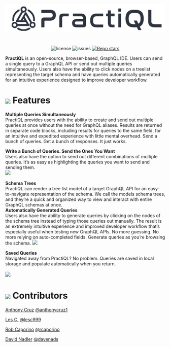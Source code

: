 <img src="./images/PractiQL-logodark.png">

#
<p align="center">
  <img alt="license" src="https://img.shields.io/github/license/oslabs-beta/PractiQL">
  <img alt="issues" src="https://img.shields.io/github/issues/oslabs-beta/PractiQL">
  <a href='https://github.com/oslabs-beta/PractiQL/stargazers'><img alt="Repo stars" src="https://img.shields.io/github/stars/oslabs-beta/PractiQL?logoColor=%2334495e&style=social"></a>
</p>


**PractiQL** is an open-source, browser-based, GraphQL IDE. Users can send a single query to a GraphQL API or send out multiple queries simultaneously. Users also have the ability to click nodes on a treelist representing the target schema and have queries automatically generated for an intuitive experience designed to improve developer workflow.


# <image width=30 align="center" src="./images/Logo-Dark.png"> **Features**
  
<b>Multiple Queries Simultaneously</b>
<br />
PractiQL provides users with the ability to create and send out multiple queries at once without the need for GraphQL aliases. Results are returned in separate code blocks, including results for queries to the same field, for an intuitive and expedited experience with little mental overhead. 
Send a bunch of queries. Get a bunch of responses. It just works.

<b>Write a Bunch of Queries. Send the Ones You Want</b>
<br />
Users also have the option to send out different combinations of multiple queries. It’s as easy as highlighting the queries you want to send and sending them.
<br />
<image width=500 src="./images/PractiQL-mq.gif">
  
  
  
<b>Schema Trees</b>
<br />
PractiQL can render a tree list model of a target GraphQL API for an easy-to-navigate representation of the schema. We call the models schema trees, and they’re a quick and organized way to view and interact with entire GraphQL schemas at once.
<br />
<b>Automatically Generated Queries</b>
<br />
Users also have the ability to generate queries by clicking on the nodes of the schema tree instead of typing those queries out manually. The result is an extremely intuitive experience and improved developer workflow that’s especially useful when testing new GraphQL APIs. 
No more guessing. No more relying on auto-completed fields. Generate queries as you’re browsing the schema.
<image width=500 src="./images/PractiQL-schemaTree.gif">
  
  
<b>Saved Queries</b>
<br />
Navigated away from PractiQL? No problem. Queries are saved in local storage and populate automatically when you return.   
<br />
<image width=500 src="./images/PractiQL-local-storage.gif">  
  
    
  
  
  
  
  
  
  
  # <image width=30 align="center" src="./images/Logo-Dark.png"> **Contributors**
  
  
[Anthony Cruz](linkedin.com/in/anthonycruz2) [@anthonycruz1](https://github.com/anthonycruz1)

[Les C.](linkedin.com/in/leschae) [@lesc999](https://github.com/lesc999)

[Rob Caporino](https://www.linkedin.com/in/rob-a-caporino/) [@rcaporino](https://github.com/rcaporino)

[David Nadler](https://www.linkedin.com/in/davenads/) [@davenads](https://github.com/Davenads)
  

